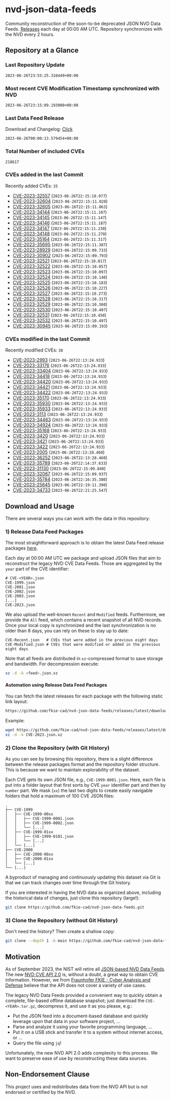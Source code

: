 # nvd-json-data-feeds

Community reconstruction of the soon-to-be deprecated JSON NVD Data Feeds. 
[Releases](https://github.com/fkie-cad/nvd-json-data-feeds/releases/latest) each day at 00:00 AM UTC.
Repository synchronizes with the NVD every 2 hours.

## Repository at a Glance

### Last Repository Update

```plain
2023-06-26T23:55:25.310449+00:00
```

### Most recent CVE Modification Timestamp synchronized with NVD

```plain
2023-06-26T23:15:09.193000+00:00
```

### Last Data Feed Release

Download and Changelog: [Click](https://github.com/fkie-cad/nvd-json-data-feeds/releases/latest)

```plain
2023-06-26T00:00:13.579454+00:00
```

### Total Number of included CVEs

```plain
218617
```

### CVEs added in the last Commit

Recently added CVEs: `35`

* [CVE-2023-32557](CVE-2023/CVE-2023-325xx/CVE-2023-32557.json) (`2023-06-26T22:15:10.977`)
* [CVE-2023-32604](CVE-2023/CVE-2023-326xx/CVE-2023-32604.json) (`2023-06-26T22:15:11.020`)
* [CVE-2023-32605](CVE-2023/CVE-2023-326xx/CVE-2023-32605.json) (`2023-06-26T22:15:11.063`)
* [CVE-2023-34144](CVE-2023/CVE-2023-341xx/CVE-2023-34144.json) (`2023-06-26T22:15:11.107`)
* [CVE-2023-34145](CVE-2023/CVE-2023-341xx/CVE-2023-34145.json) (`2023-06-26T22:15:11.147`)
* [CVE-2023-34146](CVE-2023/CVE-2023-341xx/CVE-2023-34146.json) (`2023-06-26T22:15:11.187`)
* [CVE-2023-34147](CVE-2023/CVE-2023-341xx/CVE-2023-34147.json) (`2023-06-26T22:15:11.230`)
* [CVE-2023-34148](CVE-2023/CVE-2023-341xx/CVE-2023-34148.json) (`2023-06-26T22:15:11.270`)
* [CVE-2023-35164](CVE-2023/CVE-2023-351xx/CVE-2023-35164.json) (`2023-06-26T22:15:11.317`)
* [CVE-2023-35695](CVE-2023/CVE-2023-356xx/CVE-2023-35695.json) (`2023-06-26T22:15:11.387`)
* [CVE-2023-28929](CVE-2023/CVE-2023-289xx/CVE-2023-28929.json) (`2023-06-26T22:15:09.733`)
* [CVE-2023-30902](CVE-2023/CVE-2023-309xx/CVE-2023-30902.json) (`2023-06-26T22:15:09.793`)
* [CVE-2023-32521](CVE-2023/CVE-2023-325xx/CVE-2023-32521.json) (`2023-06-26T22:15:10.017`)
* [CVE-2023-32522](CVE-2023/CVE-2023-325xx/CVE-2023-32522.json) (`2023-06-26T22:15:10.057`)
* [CVE-2023-32523](CVE-2023/CVE-2023-325xx/CVE-2023-32523.json) (`2023-06-26T22:15:10.097`)
* [CVE-2023-32524](CVE-2023/CVE-2023-325xx/CVE-2023-32524.json) (`2023-06-26T22:15:10.140`)
* [CVE-2023-32525](CVE-2023/CVE-2023-325xx/CVE-2023-32525.json) (`2023-06-26T22:15:10.183`)
* [CVE-2023-32526](CVE-2023/CVE-2023-325xx/CVE-2023-32526.json) (`2023-06-26T22:15:10.227`)
* [CVE-2023-32527](CVE-2023/CVE-2023-325xx/CVE-2023-32527.json) (`2023-06-26T22:15:10.273`)
* [CVE-2023-32528](CVE-2023/CVE-2023-325xx/CVE-2023-32528.json) (`2023-06-26T22:15:10.317`)
* [CVE-2023-32529](CVE-2023/CVE-2023-325xx/CVE-2023-32529.json) (`2023-06-26T22:15:10.360`)
* [CVE-2023-32530](CVE-2023/CVE-2023-325xx/CVE-2023-32530.json) (`2023-06-26T22:15:10.407`)
* [CVE-2023-32531](CVE-2023/CVE-2023-325xx/CVE-2023-32531.json) (`2023-06-26T22:15:10.450`)
* [CVE-2023-32532](CVE-2023/CVE-2023-325xx/CVE-2023-32532.json) (`2023-06-26T22:15:10.497`)
* [CVE-2023-30945](CVE-2023/CVE-2023-309xx/CVE-2023-30945.json) (`2023-06-26T23:15:09.193`)


### CVEs modified in the last Commit

Recently modified CVEs: `38`

* [CVE-2023-2993](CVE-2023/CVE-2023-29xx/CVE-2023-2993.json) (`2023-06-26T22:13:24.933`)
* [CVE-2023-33176](CVE-2023/CVE-2023-331xx/CVE-2023-33176.json) (`2023-06-26T22:13:24.933`)
* [CVE-2023-33404](CVE-2023/CVE-2023-334xx/CVE-2023-33404.json) (`2023-06-26T22:13:24.933`)
* [CVE-2023-34418](CVE-2023/CVE-2023-344xx/CVE-2023-34418.json) (`2023-06-26T22:13:24.933`)
* [CVE-2023-34420](CVE-2023/CVE-2023-344xx/CVE-2023-34420.json) (`2023-06-26T22:13:24.933`)
* [CVE-2023-34421](CVE-2023/CVE-2023-344xx/CVE-2023-34421.json) (`2023-06-26T22:13:24.933`)
* [CVE-2023-34422](CVE-2023/CVE-2023-344xx/CVE-2023-34422.json) (`2023-06-26T22:13:24.933`)
* [CVE-2023-35170](CVE-2023/CVE-2023-351xx/CVE-2023-35170.json) (`2023-06-26T22:13:24.933`)
* [CVE-2023-35930](CVE-2023/CVE-2023-359xx/CVE-2023-35930.json) (`2023-06-26T22:13:24.933`)
* [CVE-2023-35933](CVE-2023/CVE-2023-359xx/CVE-2023-35933.json) (`2023-06-26T22:13:24.933`)
* [CVE-2023-3113](CVE-2023/CVE-2023-31xx/CVE-2023-3113.json) (`2023-06-26T22:13:24.933`)
* [CVE-2023-34463](CVE-2023/CVE-2023-344xx/CVE-2023-34463.json) (`2023-06-26T22:13:24.933`)
* [CVE-2023-34924](CVE-2023/CVE-2023-349xx/CVE-2023-34924.json) (`2023-06-26T22:13:24.933`)
* [CVE-2023-35168](CVE-2023/CVE-2023-351xx/CVE-2023-35168.json) (`2023-06-26T22:13:24.933`)
* [CVE-2023-3420](CVE-2023/CVE-2023-34xx/CVE-2023-3420.json) (`2023-06-26T22:13:24.933`)
* [CVE-2023-3421](CVE-2023/CVE-2023-34xx/CVE-2023-3421.json) (`2023-06-26T22:13:24.933`)
* [CVE-2023-3422](CVE-2023/CVE-2023-34xx/CVE-2023-3422.json) (`2023-06-26T22:13:24.933`)
* [CVE-2023-2005](CVE-2023/CVE-2023-20xx/CVE-2023-2005.json) (`2023-06-26T22:13:28.460`)
* [CVE-2023-36252](CVE-2023/CVE-2023-362xx/CVE-2023-36252.json) (`2023-06-26T22:13:28.460`)
* [CVE-2023-35789](CVE-2023/CVE-2023-357xx/CVE-2023-35789.json) (`2023-06-26T22:14:37.633`)
* [CVE-2023-31130](CVE-2023/CVE-2023-311xx/CVE-2023-31130.json) (`2023-06-26T22:15:09.840`)
* [CVE-2023-32067](CVE-2023/CVE-2023-320xx/CVE-2023-32067.json) (`2023-06-26T22:15:09.937`)
* [CVE-2023-35784](CVE-2023/CVE-2023-357xx/CVE-2023-35784.json) (`2023-06-26T22:16:35.380`)
* [CVE-2023-25645](CVE-2023/CVE-2023-256xx/CVE-2023-25645.json) (`2023-06-26T22:19:11.390`)
* [CVE-2023-34733](CVE-2023/CVE-2023-347xx/CVE-2023-34733.json) (`2023-06-26T22:21:25.547`)


## Download and Usage

There are several ways you can work with the data in this repository:

### 1) Release Data Feed Packages

The most straightforward approach is to obtain the latest Data Feed release packages [here](https://github.com/fkie-cad/nvd-json-data-feeds/releases/latest).

Each day at 00:00 AM UTC we package and upload JSON files that aim to reconstruct the legacy NVD CVE Data Feeds.
Those are aggregated by the `year` part of the CVE identifier:

```
# CVE-<YEAR>.json
CVE-1999.json
CVE-2001.json
CVE-2002.json
CVE-2003.json
[...]
CVE-2023.json
```

We also upload the well-known `Recent` and `Modified` feeds.
Furthermore, we provide the `All` feed, which contains a recent snapshot of all NVD records.
Once your local copy is synchronized and the last synchronization is no older than 8 days, you can rely on these to stay up to date:

```plain
CVE-Recent.json   # CVEs that were added in the previous eight days
CVE-Modified.json # CVEs that were modified or added in the previous eight days
```

Note that all feeds are distributed in `xz`-compressed format to save storage and bandwidth.
For decompression execute:

```sh
xz -d -k <feed>.json.xz
```


#### Automation using Release Data Feed Packages

You can fetch the latest releases for each package with the following static link layout:

```sh
https://github.com/fkie-cad/nvd-json-data-feeds/releases/latest/download/CVE-<YEAR>.json.xz
```

Example:

```sh
wget https://github.com/fkie-cad/nvd-json-data-feeds/releases/latest/download/CVE-2023.json.xz
xz -d -k CVE-2023.json.xz
```

### 2) Clone the Repository (with Git History)

As you can see by browsing this repository, there is a slight difference between the release packages format and the repository folder structure.
This is because we want to maintain explorability of the dataset.

Each CVE gets its own JSON file, e.g., `CVE-1999-0001.json`.
Here, each file is put into a folder layout that first sorts by CVE `year` identifier part and then by `number` part.
We mask (`xx`) the last two digits to create easily navigable folders that hold a maximum of 100 CVE JSON files:

```plain
.
├── CVE-1999
│   ├── CVE-1999-00xx
│   │   ├── CVE-1999-0001.json
│   │   ├── CVE-1999-0002.json
│   │   └── [...]
│   ├── CVE-1999-01xx
│   │   ├── CVE-1999-0101.json
│   │   └── [...]
│   └── [...]
├── CVE-2000
│   ├── CVE-2000-00xx
│   ├── CVE-2000-01xx
│   └── [...]
└── [...]
```

A byproduct of managing and continuously updating this dataset via Git is that we can track changes over time through the Git history.

If you are interested in having the NVD data as organized above, including the historical data of changes, just clone this repository (large!):

```sh
git clone https://github.com/fkie-cad/nvd-json-data-feeds.git
```

### 3) Clone the Repository (without Git History)

Don't need the history? Then create a shallow copy:

```sh
git clone --depth 1 -b main https://github.com/fkie-cad/nvd-json-data-feeds.git
```

## Motivation

As of September 2023, the NIST will retire all [JSON-based NVD Data Feeds](https://nvd.nist.gov/vuln/data-feeds#divRetirementBanner-1).
The new [NVD CVE API 2.0](https://nvd.nist.gov/developers/vulnerabilities) is, without a doubt, a great way to obtain CVE information.
However, we from [Fraunhofer FKIE - Cyber Analysis and Defense](https://www.fkie.fraunhofer.de/en/departments/cad.html) believe that the API does not cover a variety of use cases.

The legacy NVD Data Feeds provided a convenient way to quickly obtain a complete, file-based offline database snapshot; just download the `CVE-<YEAR>.tar.gz`, decompress it, and use it as you please, e.g.:

* Put the JSON feed into a document-based database and quickly leverage upon that data in your software project, ...
* Parse and analyze it using your favorite programming language, ...
* Put it on a USB stick and transfer it to a system without internet access, or ...
* Query the file using `jq`!

Unfortunately, the new NVD API 2.0 adds complexity to this process.
We want to preserve ease of use by reconstructing these data sources.

## Non-Endorsement Clause

This project uses and redistributes data from the NVD API but is not endorsed or certified by the NVD.
